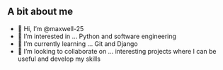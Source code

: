 ## A bit about me
- 👋 Hi, I’m @maxwell-25
- 👀 I’m interested in ... Python and software engineering
- 🌱 I’m currently learning ... Git and Django
- 💞️ I’m looking to collaborate on ... interesting projects where I can be useful and develop my skills

<!---
maxwell-25/maxwell-25 is a ✨ special ✨ repository because its `README.md` (this file) appears on your GitHub profile.
You can click the Preview link to take a look at your changes.
--->
